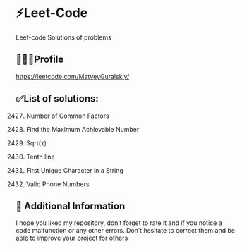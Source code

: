 # ⚡Leet-Code
Leet-code Solutions of problems

## 👨🏻‍💻Profile
https://leetcode.com/MatveyGuralskiy/

## ✅List of solutions:
2427. Number of Common Factors

2769. Find the Maximum Achievable Number

69. Sqrt(x)

195. Tenth line

387. First Unique Character in a String

193. Valid Phone Numbers


## 📢 Additional Information
I hope you liked my repository, don’t forget to rate it and if you notice a code malfunction or any other errors.
Don’t hesitate to correct them and be able to improve your project for others
